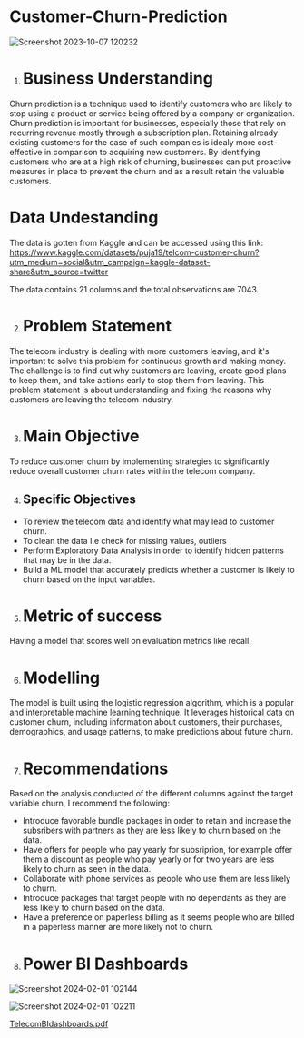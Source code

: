 # Customer-Churn-Prediction 
![Screenshot 2023-10-07 120232](https://github.com/wainaina-peter/Customer-Churn-Prediction-using-Logistic-Regression/assets/80960028/2038e2e5-a14f-44a1-bd7b-1799f2d7a14e)
1. # Business Understanding
Churn prediction is a technique used to identify customers who are likely to stop using a product or service being offered by a company or organization. Churn prediction is important for businesses, especially those that rely on recurring revenue mostly through a subscription plan. Retaining already existing customers for the case of such companies is idealy more cost-effective in comparison to acquiring new customers.
By identifying customers who are at a high risk of churning, businesses can put proactive measures in place to prevent the churn and as a result retain the valuable customers.

# Data Undestanding
The data is gotten from Kaggle and can be accessed using this link: https://www.kaggle.com/datasets/puja19/telcom-customer-churn?utm_medium=social&utm_campaign=kaggle-dataset-share&utm_source=twitter

The data contains 21 columns and the total observations are 7043.

2. # Problem Statement
The telecom industry is dealing with more customers leaving, and it's important to solve this problem for continuous growth and making money. The challenge is to find out why customers are leaving, create good plans to keep them, and take actions early to stop them from leaving. This problem statement is about understanding and fixing the reasons why customers are leaving the telecom industry.

3. # Main Objective
To reduce customer churn by implementing strategies to significantly reduce overall customer churn rates within the telecom company.

4. ## Specific Objectives
- To review the telecom data and identify what may lead to customer churn.
- To clean the data I.e check for missing values, outliers
- Perform Exploratory Data Analysis in order to identify hidden patterns that may be in the data.
- Build a ML model that accurately predicts whether a customer is likely to churn based on the input variables.

5. # Metric of success
Having a model that scores well on evaluation metrics like recall.

6. # Modelling
The model is built using the logistic regression algorithm, which is a popular and interpretable machine learning technique. It leverages historical data on customer churn, including information about customers, their purchases, demographics, and usage patterns, to make predictions about future churn. 

7. # Recommendations
Based on the analysis conducted of the different columns against the target variable churn, I recommend the following:

- Introduce favorable bundle packages in order to retain and increase the subsribers with partners as they are less likely to churn based on the data.
- Have offers for people who pay yearly for subsriprion, for example offer them a discount as people who pay yearly or for two years are less likely to churn as seen in the data.
- Collaborate with phone services as people who use them are less likely to churn.
- Introduce packages that target people with no dependants as they are less likely to churn based on the data.
- Have a preference on paperless billing as it seems people who are billed in a paperless manner are more likely not to churn.

8. # Power BI Dashboards
![Screenshot 2024-02-01 102144](https://github.com/wainaina-peter/Customer-Churn-Prediction-using-Logistic-Regression/assets/80960028/58bb1d0b-977c-4dac-8931-3d8e3a0bc3bb)


![Screenshot 2024-02-01 102211](https://github.com/wainaina-peter/Customer-Churn-Prediction-using-Logistic-Regression/assets/80960028/b384d499-750f-4d91-9b4d-1e18bdcd0309)


[TelecomBIdashboards.pdf](https://github.com/wainaina-peter/Customer-Churn-Prediction-using-Logistic-Regression/files/14121594/TelecomBIdashboards.pdf)


